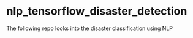 # nlp_tensorflow_disaster_detection
The following repo looks into the disaster classification using NLP 
